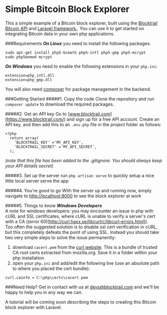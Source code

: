 Simple Bitcoin Block Explorer
=====================

This a simple example of a Bitcoin block explorer, built using the [Blocktrail Bitcoin API](https://www.blocktrail.com/) and [Laravel framework.](http://laravel.com/).
You can use it to get started on integrating Bitcoin data in your own php applications.

###Requirements
***On Linux*** you need to install the following packages:
```
sudo apt-get install php5-bcmath php5-intl php5-gmp php5-mcrypt
sudo php5enmod mcrypt
```

***On Windows*** you need to enable the following extensions in your `php.ini`:
```
extension=php_intl.dll  
extension=php_gmp.dll  
```

You will also need [composer](https://getcomposer.org/) for package management in the backend.


###Getting Started
#####1. Copy the code
Clone the repository and run `composer update` to download the required packages.

#####2. Get an API key
Go to [www.blocktrail.com](https://www.blocktrail.com/) and sign up for a free API account. Create an API key, and then add this to an `.env.php` file in the project folder as follows:

    <?php     
      return array(
        'BLOCKTRAIL_KEY' ='MY_API_KEY',
        'BLOCKTRAIL_SECRET' ='MY_API_SECRET',
      );
*(note that this file has been added to the .gitignore. You should always keep your API details secret)*

#####3. Set up the server
run `php artisan serve` to quickly setup a nice little local server serve the app 

#####4. You're good to go
With the server up and running now, simply navigate to [http://localhost:8000](http://localhost:8000) to see the block explorer at work 


#####5. Things to know
***Windows Developers***  
A note for windows developers: you may encounter an issue in php with cURL and SSL certificates, where cURL is unable to verify a server's cert with a CA ((error 60)[http://curl.haxx.se/libcurl/c/libcurl-errors.html]).  
Too often the suggested solution is to disable ssl cert verification in cURL, but this completely defeats the point of using SSL. Instead you should take two very simple steps to solve the issue permanently:  

1. download `cacert.pem` from the [curl website](http://curl.haxx.se/docs/caextract.html). This is a bundle of trusted CA root certs extracted from mozilla.org. Save it in a folder within your php installation.  
2. open your `php.ini` and add/edit the following line (use an absolute path to where you placed the cert bundle):  
  ```
  curl.cainfo = C:\php\certs\cacert.pem
  ```



###Need Help?
Get in contact with us at [devs@blocktrail.com](mailto://devs@blocktrail.com) and we'll be happy to help you in any way we can.

A tutorial will be coming soon describing the steps to creating this Bitcoin block explorer with Laravel.
